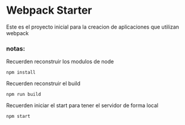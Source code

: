 # Webpack Starter

Este es el proyecto inicial para la creacion de aplicaciones que utilizan webpack

 ### notas:
 Recuerden reconstruir los modulos de node 
```
npm install 
````

Recuerden reconstruir el build
```
npm run build
````

Recuerden iniciar el start para tener el servidor de forma local
```
npm start
````